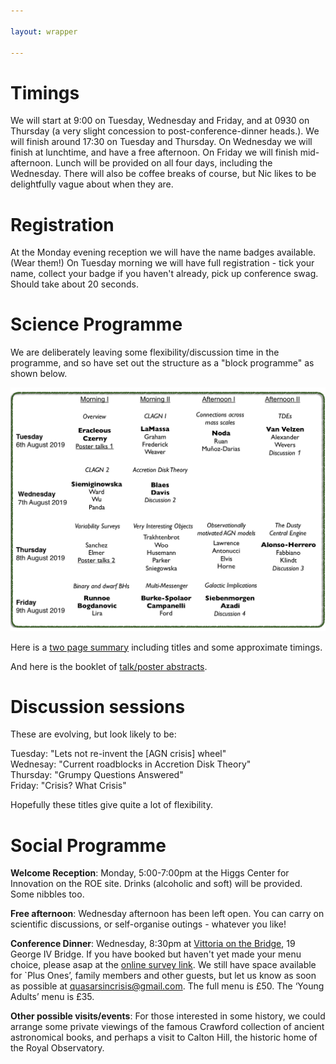 ```yaml
---

layout: wrapper

---
```

# Timings

We will start at 9:00 on Tuesday, Wednesday and Friday, and at 0930 on Thursday (a very slight concession to post-conference-dinner heads.). We will finish around 17:30 on Tuesday and Thursday. On Wednesday we will finish at lunchtime, and have a free afternoon. On Friday we will finish mid-afternoon. Lunch will be provided on all four days, including the Wednesday. There will also be coffee breaks of course, but Nic likes to be delightfully vague about when they are.

# Registration

At the Monday evening reception we will have the name badges available. (Wear them!) On Tuesday morning we will have full registration - tick your name, collect your badge if you haven't already, pick up conference swag. Should take about 20 seconds.

# Science Programme

We are deliberately leaving some flexibility/discussion time in the programme, and so have set out the structure as a "block programme" as shown below. 

![Image](assets/img/QiC_2019Aug_BlockSchedule_v1pnt4.jpg)

Here is a [two page summary](assets/pdf/programme-summary.pdf) including titles and some approximate timings.

And here is the booklet of [talk/poster abstracts](assets/pdf/QiC_Abstracts_v1pnt1.pdf).


# Discussion sessions

These are evolving, but look likely to be:

Tuesday: "Lets not re-invent the [AGN crisis] wheel"  
Wednesay: "Current roadblocks in Accretion Disk Theory"  
Thursday: "Grumpy Questions Answered"  
Friday: "Crisis? What Crisis"  

Hopefully these titles give quite a lot of flexibility.

# Social Programme

**Welcome Reception**: 
Monday, 5:00-7:00pm at the Higgs Center for Innovation on the ROE site. 
Drinks (alcoholic and soft) will be provided. Some nibbles too. 

**Free afternoon**:
Wednesday afternoon has been left open. You can carry on scientific discussions, or self-organise outings - whatever you like!

**Conference Dinner**:
Wednesday, 8:30pm at <a href="https://www.vittoriagroup.co.uk/vittoriabridge/">Vittoria on the Bridge</a>, 19 George IV Bridge. If you have booked but haven't yet made your menu choice, please asap at the <a href="https://edinburgh.onlinesurveys.ac.uk/quasars-in-crisis-additional-information">online survey link</a>. We still have space available for `Plus Ones’, family members and other guests, but let us know as soon as possible at quasarsincrisis@gmail.com. The full menu is £50. The ‘Young Adults’ menu is £35. 

**Other possible visits/events**:
For those interested in some history, we could arrange some private viewings of the famous Crawford collection of ancient astronomical books, and perhaps a visit to Calton Hill, the historic home of the Royal Observatory.



